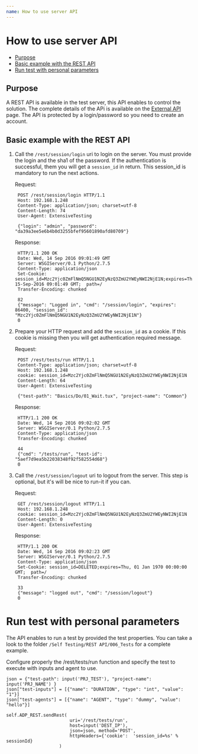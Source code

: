 ```yaml
---
name: How to use server API
---
```


# How to use server API

* [Purpose](howto_api#purpose)
* [Basic example with the REST API](howto_api#basic-example-with-the-rest-api)
* [Run test with personal parameters](howto_api#run-test-with-personal-parameters)

## Purpose

A REST API is available in the test server, this API enables to control the solution.
The complete details of the APi is available on the [External API](http://documentations.extensivetesting.org/docs/extensions/external_api) page.
The API is protected by a login/password so you need to create an account.

## Basic example with the REST API

1. Call the `/rest/session/login` uri to login on the server. You must provide the login and the sha1 of the password. If the authentication is successful, them you will get a `session_id` in return.
This session_id is mandatory to run the next actions.

    Request:

        POST /rest/session/login HTTP/1.1
        Host: 192.168.1.248
        Content-Type: application/json; charset=utf-8
        Content-Length: 74
        User-Agent: ExtensiveTesting

        {"login": "admin", "password": "da39a3ee5e6b4b0d3255bfef95601890afd80709"}

    Response:

        HTTP/1.1 200 OK
        Date: Wed, 14 Sep 2016 09:01:49 GMT
        Server: WSGIServer/0.1 Python/2.7.5
        Content-Type: application/json
        Set-Cookie: session_id=Mzc2Yjc0ZmFlNmQ5NGU1N2EyNzQ3ZmU2YWEyNWI2NjE1N;expires=Thu, 15-Sep-2016 09:01:49 GMT;  path=/
        Transfer-Encoding: chunked

        82
        {"message": "Logged in", "cmd": "/session/login", "expires": 86400, "session_id": "Mzc2Yjc0ZmFlNmQ5NGU1N2EyNzQ3ZmU2YWEyNWI2NjE1N"}
        0

2. Prepare your HTTP request and add the `session_id` as a cookie. If this cookie is missing then you will get authentication required message.

    Request:

        POST /rest/tests/run HTTP/1.1
        Content-Type: application/json; charset=utf-8
        Host: 192.168.1.248
        cookie: session_id=Mzc2Yjc0ZmFlNmQ5NGU1N2EyNzQ3ZmU2YWEyNWI2NjE1N
        Content-Length: 64
        User-Agent: ExtensiveTesting

        {"test-path": "Basics/Do/01_Wait.tux", "project-name": "Common"}

    Response:

        HTTP/1.1 200 OK
        Date: Wed, 14 Sep 2016 09:02:02 GMT
        Server: WSGIServer/0.1 Python/2.7.5
        Content-Type: application/json
        Transfer-Encoding: chunked

        44
        {"cmd": "/tests/run", "test-id": "5aef7d9ea5b22038348f92f582554d68"}
        0

3. Call the `/rest/session/logout` uri to logout from the server. This step is optional, but it's will be nice to run-it if you can.


    Request:

        GET /rest/session/logout HTTP/1.1
        Host: 192.168.1.248
        cookie: session_id=Mzc2Yjc0ZmFlNmQ5NGU1N2EyNzQ3ZmU2YWEyNWI2NjE1N
        Content-Length: 0
        User-Agent: ExtensiveTesting

    Response:

        HTTP/1.1 200 OK
        Date: Wed, 14 Sep 2016 09:02:23 GMT
        Server: WSGIServer/0.1 Python/2.7.5
        Content-Type: application/json
        Set-Cookie: session_id=DELETED;expires=Thu, 01 Jan 1970 00:00:00 GMT;  path=/
        Transfer-Encoding: chunked

        33
        {"message": "logged out", "cmd": "/session/logout"}
        0
        
# Run test with personal parameters

The API enables to run a test by provided the test properties. 
You can take a look to the folder `/Self Testing/REST API/006_Tests` for a complete example.

Configure properly the /rest/tests/run function and specify the test to execute with inputs and agent to use.

    json = {"test-path": input('PRJ_TEST'), "project-name": input('PRJ_NAME') }
    json["test-inputs"] = [{"name": "DURATION", "type": "int", "value": "1"}]
    json["test-agents"] = [{"name": "AGENT", "type": "dummy", "value": "hello"}]

    self.ADP_REST.sendRest(
                            uri='/rest/tests/run', 
                            host=input('DEST_IP'), 
                            json=json, method='POST', 
                            httpHeaders={'cookie':  'session_id=%s' % sessionId} 
                        )
